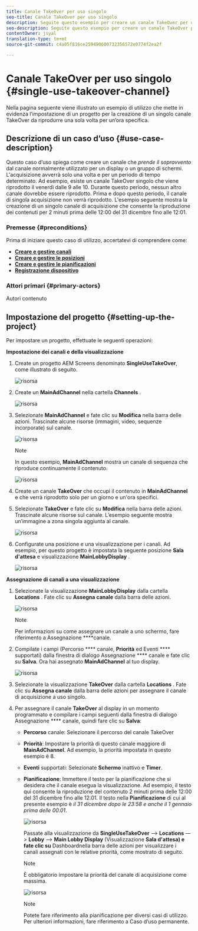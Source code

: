 ```yaml
---
title: Canale TakeOver per uso singolo
seo-title: Canale TakeOver per uso singolo
description: Seguite questo esempio per creare un canale TakeOver per un singolo utilizzo.
seo-description: Seguite questo esempio per creare un canale TakeOver per un singolo utilizzo.
contentOwner: jsyal
translation-type: tm+mt
source-git-commit: c4a05f816ce259490600732356572e0774f2ea2f

---
```



# Canale TakeOver per uso singolo {#single-use-takeover-channel}

Nella pagina seguente viene illustrato un esempio di utilizzo che mette in evidenza l’impostazione di un progetto per la creazione di un singolo canale TakeOver da riprodurre una sola volta per un’ora specifica.


## Descrizione di un caso d’uso {#use-case-description}

Questo caso d’uso spiega come creare un canale che *prende il sopravvento* dal canale normalmente utilizzato per un display o un gruppo di schermi. L&#39;acquisizione avverrà solo una volta e per un periodo di tempo determinato.
Ad esempio, esiste un canale TakeOver singolo che viene riprodotto il venerdì dalle 9 alle 10. Durante questo periodo, nessun altro canale dovrebbe essere riprodotto. Prima e dopo questo periodo, il canale di singola acquisizione non verrà riprodotto. L&#39;esempio seguente mostra la creazione di un singolo canale di acquisizione che consente la riproduzione dei contenuti per 2 minuti prima delle 12:00 del 31 dicembre fino alle 12:01.

### Premesse {#preconditions}

Prima di iniziare questo caso di utilizzo, accertatevi di comprendere come:

* **[Creare e gestire canali](managing-channels.md)**
* **[Creare e gestire le posizioni](managing-locations.md)**
* **[Creare e gestire le pianificazioni](managing-schedules.md)**
* **[Registrazione dispositivo](device-registration.md)**

### Attori primari {#primary-actors}

Autori contenuto

## Impostazione del progetto {#setting-up-the-project}

Per impostare un progetto, effettuate le seguenti operazioni:

**Impostazione dei canali e della visualizzazione**

1. Create un progetto AEM Screens denominato **SingleUseTakeOver**, come illustrato di seguito.

   ![risorsa](assets/single-takeover1.png)

1. Create un **MainAdChannel** nella cartella **Channels** .

   ![risorsa](assets/single-takeover2.png)

1. Selezionate **MainAdChannel** e fate clic su **Modifica** nella barra delle azioni. Trascinate alcune risorse (immagini, video, sequenze incorporate) sul canale.

   ![risorsa](assets/single-takeover2.png)


   >[!NOTE]
   >In questo esempio, **MainAdChannel** mostra un canale di sequenza che riproduce continuamente il contenuto.

   ![risorsa](assets/single-takeover3.png)

1. Create un canale **TakeOver** che occupi il contenuto in **MainAdChannel** e che verrà riprodotto solo per un giorno e un&#39;ora specifici.

1. Selezionate **TakeOver** e fate clic su **Modifica** nella barra delle azioni. Trascinate alcune risorse sul canale. L’esempio seguente mostra un’immagine a zona singola aggiunta al canale.

   ![risorsa](assets/single-takeover4.png)

1. Configurate una posizione e una visualizzazione per i canali. Ad esempio, per questo progetto è impostata la seguente posizione **Sala d&#39;attesa** e visualizzazione **MainLobbyDisplay** .

   ![risorsa](assets/single-takeover5.png)

**Assegnazione di canali a una visualizzazione**

1. Selezionate la visualizzazione **MainLobbyDisplay** dalla cartella **Locations** . Fate clic su **Assegna canale** dalla barra delle azioni.

   ![risorsa](assets/single-takeover6.png)

   >[!NOTE]
   >Per informazioni su come assegnare un canale a uno schermo, fare riferimento a Assegnazione **[](channel-assignment.md)**canale.

1. Compilate i campi (Percorso **** canale, **Priorità** ed Eventi **** supportati) dalla finestra di dialogo Assegnazione **** canale e fate clic su **Salva**. Ora hai assegnato **MainAdChannel** al tuo display.

   ![risorsa](assets/single-takeover7.png)

1. Selezionate la visualizzazione **TakeOver** dalla cartella **Locations** . Fate clic su **Assegna canale** dalla barra delle azioni per assegnare il canale di acquisizione a uso singolo.

1. Per assegnare il canale **TakeOver** al display in un momento programmato e compilare i campi seguenti dalla finestra di dialogo Assegnazione **** canale, quindi fare clic su **Salva**:

   * **Percorso** canale: Selezionare il percorso del canale TakeOver
   * **Priorità**: Impostare la priorità di questo canale maggiore di **MainAdChannel**. Ad esempio, la priorità impostata in questo esempio è 8.
   * **Eventi** supportati: Selezionate **Schermo** inattivo e **Timer**.
   * **Pianificazione**: Immettere il testo per la pianificazione che si desidera che il canale esegua la visualizzazione. Ad esempio, il testo qui consente la riproduzione del contenuto 2 minuti prima delle 12:00 del 31 dicembre fino alle 12:01.
Il testo nella **Pianificazione** di cui al presente esempio è *il 31 dicembre dopo le 23:58 e anche il 1 gennaio prima delle 00.01*.

      ![risorsa](assets/single-takeover8.png)

      Passate alla visualizzazione da **SingleUseTakeOver** —> **Locations** —> **Lobby** —> **Main Lobby Display** (Visualizzazione **Sala d&#39;attesa) e fate clic su** Dashboardnella barra delle azioni per visualizzare i canali assegnati con le relative priorità, come mostrato di seguito.

      >[!NOTE]
      >È obbligatorio impostare la priorità del canale di acquisizione come massima.

      ![risorsa](assets/single-takeover9.png)

      >[!NOTE]
      >Potete fare riferimento alla pianificazione per diversi casi di utilizzo. Per ulteriori informazioni, fare riferimento a Caso d’uso permanente.